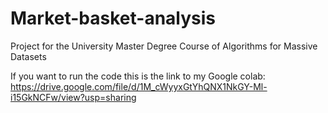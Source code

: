 # Market-basket-analysis
Project for the University Master Degree Course of Algorithms for Massive Datasets

If you want to run the code this is the link to my Google colab: https://drive.google.com/file/d/1M_cWyyxGtYhQNX1NkGY-Ml-i15GkNCFw/view?usp=sharing
